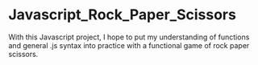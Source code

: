 # Javascript_Rock_Paper_Scissors
With this Javascript project, I hope to put my understanding of functions and general .js syntax into practice with a functional game of rock paper scissors. 
